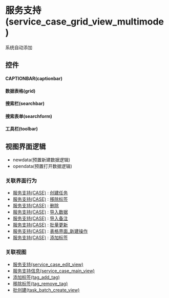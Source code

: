 # 服务支持(service_case_grid_view_multimode)  <!-- {docsify-ignore-all} -->


系统自动添加



## 控件
#### CAPTIONBAR(captionbar)
#### 数据表格(grid)
#### 搜索栏(searchbar)
#### 搜索表单(searchform)
#### 工具栏(toolbar)

## 视图界面逻辑
  * newdata(预置新建数据逻辑)
  * opendata(预置打开数据逻辑)


### 关联界面行为
  * [服务支持(CASE)](module/crm/service_case) : [创建任务](module/crm/service_case#界面行为)
  * [服务支持(CASE)](module/crm/service_case) : [移除标签](module/crm/service_case#界面行为)
  * [服务支持(CASE)](module/crm/service_case) : [删除](module/crm/service_case#界面行为)
  * [服务支持(CASE)](module/crm/service_case) : [导入数据](module/crm/service_case#界面行为)
  * [服务支持(CASE)](module/crm/service_case) : [导入备注](module/crm/service_case#界面行为)
  * [服务支持(CASE)](module/crm/service_case) : [批量更新](module/crm/service_case#界面行为)
  * [服务支持(CASE)](module/crm/service_case) : [表格界面_新建操作](module/crm/service_case#界面行为)
  * [服务支持(CASE)](module/crm/service_case) : [添加标签](module/crm/service_case#界面行为)

### 关联视图
  * [服务支持(service_case_edit_view)](app/view/service_case_edit_view)
  * [服务支持信息(service_case_main_view)](app/view/service_case_main_view)
  * [添加标签(tag_add_tag)](app/view/tag_add_tag)
  * [移除标签(tag_remove_tag)](app/view/tag_remove_tag)
  * [批创建(task_batch_create_view)](app/view/task_batch_create_view)

<script>
 const { createApp } = Vue
  createApp({
    data() {
      return {

      }
    }
  }).use(ElementPlus).mount('#app')
</script>